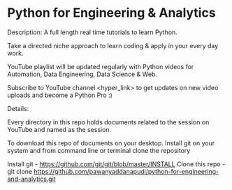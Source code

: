 # Python for Engineering & Analytics

Description: 
A full length real time tutorials to learn Python.

Take a directed niche approach to learn coding & apply in your every day work. 

YouTube playlist will be updated regularly with Python videos for Automation, Data Engineering, Data Science & Web. 

Subscribe to YouTube channel <hyper_link> to get updates on new video uploads and become a Python Pro :) 

Details:

Every directory in this repo holds documents related to the session on YouTube and named as the session.

To download this repo of documents on your desktop. Install git on your system and from command line or terminal clone the repository

Install git - https://github.com/git/git/blob/master/INSTALL
Clone this repo - git clone https://github.com/pawanyaddanapudi/python-for-engineering-and-analytics.git